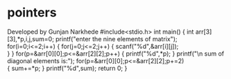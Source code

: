 # pointers
Developed by Gunjan Narkhede
#include<stdio.h>
int main()
{
    int arr[3][3],*p,i,j,sum=0;
    printf("enter the nine elements of matrix");
    for(i=0;i<=2;i++)
    {
    	for(j=0;j<=2;j++)
    	{
    		scanf("%d",&arr[i][j]);   	    
        }
     }
    for(p=&arr[0][0];p<=&arr[2][2];p++)
    {
    	printf("%d",*p);
    }
    printf("\n sum of diagonal elements is:");
     for(p=&arr[0][0];p<=&arr[2][2];p+=2)   
     {
     	sum+=*p;
     }
     printf("%d",sum);
    return 0;
}
   
